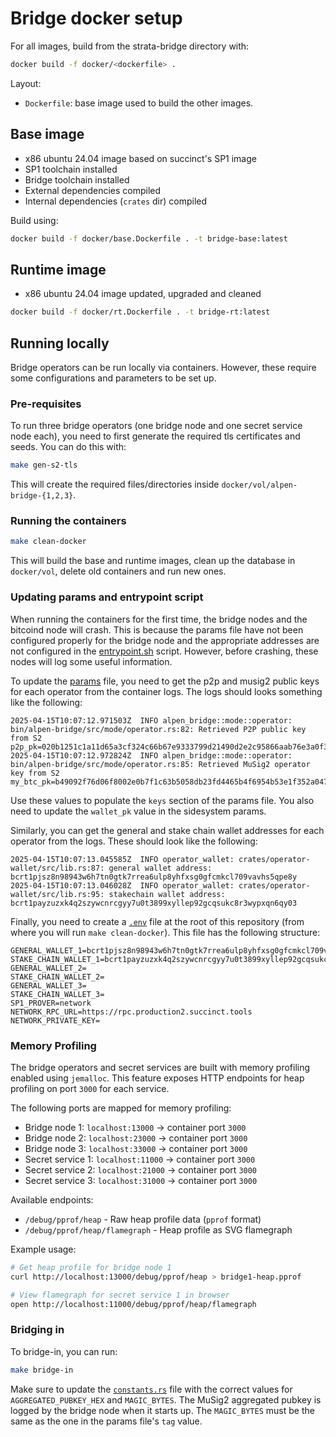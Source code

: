 # Bridge docker setup

For all images, build from the strata-bridge directory with:

```sh
docker build -f docker/<dockerfile> .
```

Layout:
- `Dockerfile`: base image used to build the other images.


## Base image

- x86 ubuntu 24.04 image based on succinct's SP1 image
- SP1 toolchain installed
- Bridge toolchain installed
- External dependencies compiled
- Internal dependencies (`crates` dir) compiled

Build using:

```sh
docker build -f docker/base.Dockerfile . -t bridge-base:latest
```

## Runtime image

- x86 ubuntu 24.04 image updated, upgraded and cleaned

```sh
docker build -f docker/rt.Dockerfile . -t bridge-rt:latest
```

## Running locally

Bridge operators can be run locally via containers. However, these require some configurations and parameters to be set up.

### Pre-requisites

To run three bridge operators (one bridge node and one secret service node each), you need to first generate the required tls certificates and seeds.
You can do this with:

```sh
make gen-s2-tls
```

This will create the required files/directories inside `docker/vol/alpen-bridge-{1,2,3}`.

### Running the containers

```sh
make clean-docker
```

This will build the base and runtime images, clean up the database in `docker/vol`, delete old containers and run new ones.

### Updating params and entrypoint script

When running the containers for the first time, the bridge nodes and the bitcoind node will crash.
This is because the params file have not been configured properly for the bridge node and
the appropriate addresses are not configured in the [entrypoint.sh](./bitcoin/entrypoint.sh) script.
However, before crashing, these nodes will log some useful information.

To update the [params](./vol/alpen-bridge-1/params.toml) file, you need to get the p2p and musig2 public keys for each operator from the container logs.
The logs should looks something like the following:

```plaintext
2025-04-15T10:07:12.971503Z  INFO alpen_bridge::mode::operator: bin/alpen-bridge/src/mode/operator.rs:82: Retrieved P2P public key from S2 p2p_pk=020b1251c1a11d65a3cf324c66b67e9333799d21490d2e2c95866aab76e3a0f301
2025-04-15T10:07:12.972824Z  INFO alpen_bridge::mode::operator: bin/alpen-bridge/src/mode/operator.rs:85: Retrieved MuSig2 operator key from S2 my_btc_pk=b49092f76d06f8002e0b7f1c63b5058db23fd4465b4f6954b53e1f352a04754d
```

Use these values to populate the `keys` section of the params file. You also need to update the `wallet_pk` value in the sidesystem params.

Similarly, you can get the general and stake chain wallet addresses for each operator from the logs.
These should look like the following:

```plaintext
2025-04-15T10:07:13.045585Z  INFO operator_wallet: crates/operator-wallet/src/lib.rs:87: general wallet address: bcrt1pjsz8n98943w6h7tn0gtk7rrea6ulp8yhfxsg0gfcmkcl709vavhs5qpe8y
2025-04-15T10:07:13.046028Z  INFO operator_wallet: crates/operator-wallet/src/lib.rs:95: stakechain wallet address: bcrt1payzuzxk4q2szywcnrcgyy7u0t3899xyllep92gcqsukc8r3wypxqn6qy03
```

Finally, you need to create a [`.env`](../.env) file at the root of this repository (from where you will run `make clean-docker`).
This file has the following structure:

```plaintext
GENERAL_WALLET_1=bcrt1pjsz8n98943w6h7tn0gtk7rrea6ulp8yhfxsg0gfcmkcl709vavhs5qpe8y
STAKE_CHAIN_WALLET_1=bcrt1payzuzxk4q2szywcnrcgyy7u0t3899xyllep92gcqsukc8r3wypxqn6qy03
GENERAL_WALLET_2=
STAKE_CHAIN_WALLET_2=
GENERAL_WALLET_3=
STAKE_CHAIN_WALLET_3=
SP1_PROVER=network
NETWORK_RPC_URL=https://rpc.production2.succinct.tools
NETWORK_PRIVATE_KEY=
```

### Memory Profiling

The bridge operators and secret services are built with memory profiling enabled using `jemalloc`. This feature exposes HTTP endpoints for heap profiling on port `3000` for each service.

The following ports are mapped for memory profiling:

- Bridge node 1: `localhost:13000` → container port `3000`
- Bridge node 2: `localhost:23000` → container port `3000`
- Bridge node 3: `localhost:33000` → container port `3000`
- Secret service 1: `localhost:11000` → container port `3000`
- Secret service 2: `localhost:21000` → container port `3000`
- Secret service 3: `localhost:31000` → container port `3000`

Available endpoints:

- `/debug/pprof/heap` - Raw heap profile data (`pprof` format)
- `/debug/pprof/heap/flamegraph` - Heap profile as SVG flamegraph

Example usage:

```sh
# Get heap profile for bridge node 1
curl http://localhost:13000/debug/pprof/heap > bridge1-heap.pprof

# View flamegraph for secret service 1 in browser
open http://localhost:11000/debug/pprof/heap/flamegraph
```

### Bridging in

To bridge-in, you can run:

```sh
make bridge-in
```

Make sure to update the [`constants.rs`](../bin/dev-cli/src/constants.rs) file with the correct values for `AGGREGATED_PUBKEY_HEX` and `MAGIC_BYTES`.
The MuSig2 aggregated pubkey is logged by the bridge node when it starts up.
The `MAGIC_BYTES` must be the same as the one in the params file's `tag` value.
